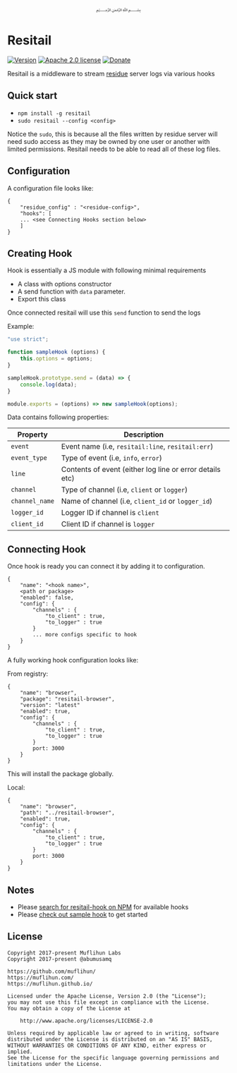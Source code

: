 <p align="center">
  ﷽
</p>

# Resitail

[![Version](https://img.shields.io/npm/v/resitail.svg)](https://www.npmjs.com/package/resitail)
[![Apache 2.0 license](https://img.shields.io/badge/License-Apache%202.0-blue.svg)](https://github.com/muflihun/resitail/blob/master/LICENSE)
[![Donate](https://img.shields.io/badge/Donate-PayPal-green.svg)](https://www.paypal.me/MuflihunDotCom/25)

Resitail is a middleware to stream [residue](https://github.com/muflihun/residue) server logs via various hooks

## Quick start

- `npm install -g resitail`
- `sudo resitail --config <config>`

Notice the `sudo`, this is because all the files written by residue server will need sudo access as they may be owned by one user or another with limited permissions. Resitail needs to be able to read all of these log files.

## Configuration
A configuration file looks like:

```
{
    "residue_config" : "<residue-config>",
    "hooks": [
    ... <see Connecting Hooks section below>
    ]
}
```

## Creating Hook
Hook is essentially a JS module with following minimal requirements

 * A class with options constructor
 * A send function with `data` parameter.
 * Export this class
 
Once connected resitail will use this `send` function to send the logs

Example:

```javascript
"use strict";

function sampleHook (options) {
    this.options = options;
}

sampleHook.prototype.send = (data) => {
    console.log(data);
}

module.exports = (options) => new sampleHook(options);
```

Data contains following properties:

 | Property | Description |
 |----------|-------------|
 | `event`  | Event name (i.e, `resitail:line`, `resitail:err`) |
 | `event_type` | Type of event (i.e, `info`, `error`) |
 | `line` | Contents of event (either log line or error details etc) |
 | `channel` | Type of channel (i.e, `client` or `logger`)|
 | `channel_name` | Name of channel (i.e, `client_id` or `logger_id`) |
 | `logger_id` | Logger ID if channel is `client`|
 | `client_id` | Client ID if channel is `logger`|

## Connecting Hook
Once hook is ready you can connect it by adding it to configuration.

```
{
    "name": "<hook name>",
    <path or package>
    "enabled": false,
    "config": {
        "channels" : {
            "to_client" : true,
            "to_logger" : true
        }
        ... more configs specific to hook
    }
}
```

A fully working hook configuration looks like:

From registry:

```
{
    "name": "browser",
    "package": "resitail-browser",
    "version": "latest"
    "enabled": true,
    "config": {
        "channels" : {
            "to_client" : true,
            "to_logger" : true
        }
        port: 3000
    }
}
```

This will install the package globally.

Local:

```
{
    "name": "browser",
    "path": "../resitail-browser",
    "enabled": true,
    "config": {
        "channels" : {
            "to_client" : true,
            "to_logger" : true
        }
        port: 3000
    }
}
```

## Notes
 * Please [search for resitail-hook on NPM](https://www.npmjs.com/browse/keyword/resitail-hook) for available hooks
 * Please [check out sample hook](https://github.com/muflihun/resitail-browser) to get started

## License
```
Copyright 2017-present Muflihun Labs
Copyright 2017-present @abumusamq

https://github.com/muflihun/
https://muflihun.com/
https://muflihun.github.io/

Licensed under the Apache License, Version 2.0 (the "License");
you may not use this file except in compliance with the License.
You may obtain a copy of the License at

    http://www.apache.org/licenses/LICENSE-2.0

Unless required by applicable law or agreed to in writing, software
distributed under the License is distributed on an "AS IS" BASIS,
WITHOUT WARRANTIES OR CONDITIONS OF ANY KIND, either express or implied.
See the License for the specific language governing permissions and
limitations under the License.
```
